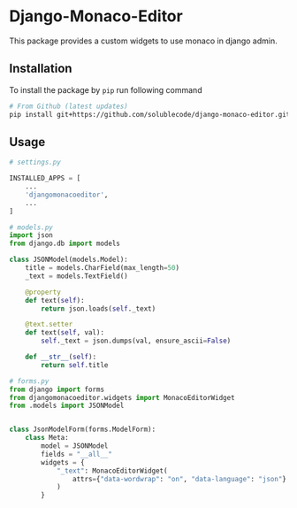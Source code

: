 # Django-Monaco-Editor


This package provides a custom widgets to use monaco in django admin.


## Installation

To install the package by `pip` run following command

```sh
# From Github (latest updates)
pip install git+https://github.com/solublecode/django-monaco-editor.git#egg=django-monaco-editor
```

## Usage

```python
# settings.py

INSTALLED_APPS = [
    ...
    'djangomonacoeditor',
    ...
]

```

```python
# models.py
import json
from django.db import models

class JSONModel(models.Model):
    title = models.CharField(max_length=50)
    _text = models.TextField()

    @property
    def text(self):
        return json.loads(self._text)

    @text.setter
    def text(self, val):
        self._text = json.dumps(val, ensure_ascii=False)

    def __str__(self):
        return self.title
```
```python
# forms.py
from django import forms
from djangomonacoeditor.widgets import MonacoEditorWidget
from .models import JSONModel


class JsonModelForm(forms.ModelForm):
    class Meta:
        model = JSONModel
        fields = "__all__"
        widgets = {
            "_text": MonacoEditorWidget(
                attrs={"data-wordwrap": "on", "data-language": "json"}
            )
        }
```

